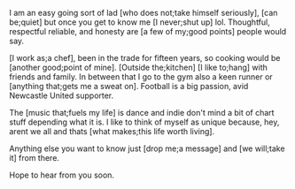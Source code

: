I am an easy going sort of lad [who does not;take himself seriously], [can be;quiet] but once you get to know me [I never;shut up] lol. Thoughtful, respectful reliable, and honesty are [a few of my;good points] people would say.

[I work as;a chef], been in the trade for fifteen years, so cooking would be [another good;point of mine]. [Outside the;kitchen] [I like to;hang] with friends and family. In between that I go to the gym also a keen runner or [anything that;gets me a sweat on]. Football is a big passion, avid Newcastle United supporter.

The [music that;fuels my life] is dance and indie don't mind a bit of chart stuff depending what it is. I like to think of myself as unique because, hey, arent we all and thats [what makes;this life worth living].

Anything else you want to know just [drop me;a message] and [we will;take it] from there.

Hope to hear from you soon.
